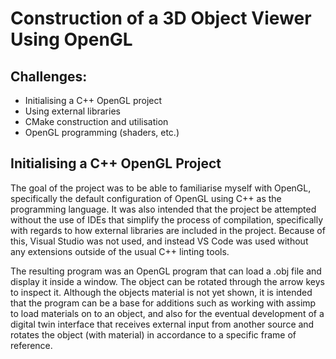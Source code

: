 # Construction of a 3D Object Viewer Using OpenGL

## Challenges:
- Initialising a C++ OpenGL project
- Using external libraries
- CMake construction and utilisation
- OpenGL programming (shaders, etc.)

## Initialising a C++ OpenGL Project

The goal of the project was to be able to familiarise myself with OpenGL, specifically the default configuration of OpenGL using C++ as the programming language. It was also intended that the project be attempted without the use of IDEs that simplify the process of compilation, specifically with regards to how external libraries are included in the project. Because of this, Visual Studio was not used, and instead VS Code was used without any extensions outside of the usual C++ linting tools. 

The resulting program was an OpenGL program that can load a .obj file and display it inside a window. The object can be rotated through the arrow keys to inspect it. Although the objects material is not yet shown, it is intended that the program can be a base for additions such as working with assimp to load materials on to an object, and also for the eventual development of a digital twin interface that receives external input from another source and rotates the object (with material) in accordance to a specific frame of reference.

